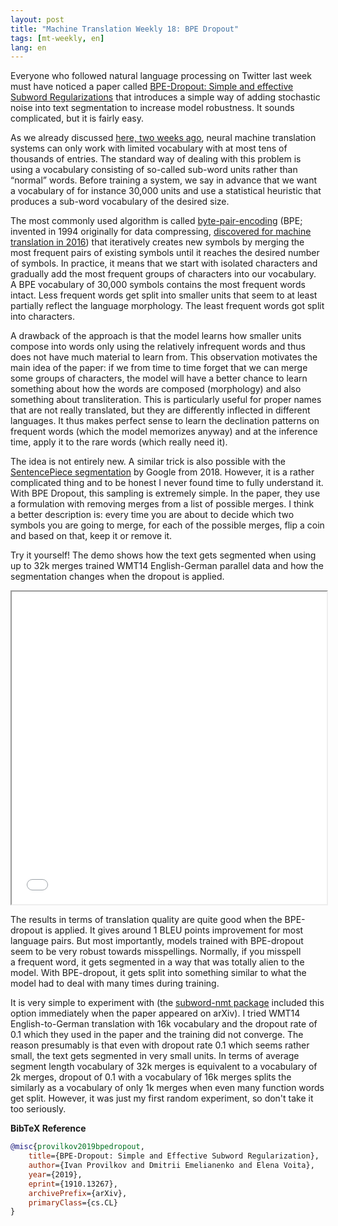 ```yaml
---
layout: post
title: "Machine Translation Weekly 18: BPE Dropout"
tags: [mt-weekly, en]
lang: en
---
```


Everyone who followed natural language processing on Twitter last week must
have noticed a paper called [BPE-Dropout: Simple and effective Subword
Regularizations](https://arxiv.org/pdf/1910.13267.pdf) that introduces a simple
way of adding stochastic noise into text segmentation to increase model
robustness. It sounds complicated, but it is fairly easy.

As we already discussed [here, two weeks
ago](/post/2019/10/23/MT-Weekly-Character-Word-Level-MT), neural machine
translation systems can only work with limited vocabulary with at most tens of
thousands of entries. The standard way of dealing with this problem is using
a vocabulary consisting of so-called sub-word units rather than “normal” words.
Before training a system, we say in advance that we want a vocabulary of for
instance 30,000 units and use a statistical heuristic that produces a sub-word
vocabulary of the desired size.

The most commonly used algorithm is called
[byte-pair-encoding](https://en.wikipedia.org/wiki/Byte_pair_encoding) (BPE;
invented in 1994 originally for data compressing, [discovered for machine
translation in 2016](https://www.aclweb.org/anthology/P16-1162)) that
iteratively creates new symbols by merging the most frequent pairs of existing
symbols until it reaches the desired number of symbols. In practice, it means
that we start with isolated characters and gradually add the most frequent
groups of characters into our vocabulary. A BPE vocabulary of 30,000 symbols
contains the most frequent words intact. Less frequent words get split into
smaller units that seem to at least partially reflect the language morphology.
The least frequent words got split into characters.

A drawback of the approach is that the model learns how smaller units compose
into words only using the relatively infrequent words and thus does not have
much material to learn from. This observation motivates the main idea of the
paper: if we from time to time forget that we can merge some groups of
characters, the model will have a better chance to learn something about how
the words are composed (morphology) and also something about transliteration.
This is particularly useful for proper names that are not really translated,
but they are differently inflected in different languages. It thus makes
perfect sense to learn the declination patterns on frequent words (which the
model memorizes anyway) and at the inference time, apply it to the rare words
(which really need it).

The idea is not entirely new. A similar trick is also possible with the
[SentencePiece segmentation](https://www.aclweb.org/anthology/D18-2012/) by
Google from 2018. However, it is a rather complicated thing and to be honest
I never found time to fully understand it. With BPE Dropout, this sampling is
extremely simple. In the paper, they use a formulation with removing merges
from a list of possible merges. I think a better description is: every time you
are about to decide which two symbols you are going to merge, for each of the
possible merges, flip a coin and based on that, keep it or remove it.

Try it yourself! The demo shows how the text gets segmented when using up to
32k merges trained WMT14 English-German parallel data and how the segmentation
changes when the dropout is applied.

<iframe src="/assets/bpe_js/index.html" width="100%" height="500">The demo is
in an iframe.</iframe>

The results in terms of translation quality are quite good when the BPE-dropout
is applied. It gives around 1 BLEU points improvement for most language pairs.
But most importantly, models trained with BPE-dropout seem to be very robust
towards misspellings. Normally, if you misspell a frequent word, it gets
segmented in a way that was totally alien to the model. With BPE-dropout, it
gets split into something similar to what the model had to deal with many times
during training.

It is very simple to experiment with (the [subword-nmt
package](https://github.com/rsennrich/subword-nmt) included this option
immediately when the paper appeared on arXiv). I tried WMT14 English-to-German
translation with 16k vocabulary and the dropout rate of 0.1 which they used in
the paper and the training did not converge. The reason presumably is that even
with dropout rate 0.1 which seems rather small, the text gets segmented in very
small units. In terms of average segment length vocabulary of 32k merges is
equivalent to a vocabulary of 2k merges, dropout of 0.1 with a vocabulary of
16k merges splits the similarly as a vocabulary of only 1k merges when even
many function words get split. However, it was just my first random experiment,
so don't take it too seriously.


__BibTeX Reference__
```bibtex
@misc{provilkov2019bpedropout,
    title={BPE-Dropout: Simple and Effective Subword Regularization},
    author={Ivan Provilkov and Dmitrii Emelianenko and Elena Voita},
    year={2019},
    eprint={1910.13267},
    archivePrefix={arXiv},
    primaryClass={cs.CL}
}
```
